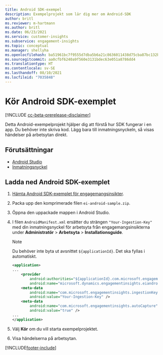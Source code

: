 ```yaml
---
title: Android SDK-exempel
description: Exempelprojekt som lär dig mer om Android-SDK
author: britl
ms.reviewer: m-hartmann
ms.author: britl
ms.date: 06/23/2021
ms.service: customer-insights
ms.subservice: engagement-insights
ms.topic: conceptual
ms.manager: shellyha
ms.openlocfilehash: ba51961bc7f9555d7dba5b6a21c8636011438d75cba87bc132b896841c467a33
ms.sourcegitcommit: aa0cfbf6240a9f560e3131bdec63e051a8786dd4
ms.translationtype: HT
ms.contentlocale: sv-SE
ms.lasthandoff: 08/10/2021
ms.locfileid: "7035848"
---
```

# <a name="run-the-android-sdk-sample"></a>Kör Android SDK-exemplet

[!INCLUDE [cc-beta-prerelease-disclaimer](includes/cc-beta-prerelease-disclaimer.md)]

Detta Android-exempelprojekt hjälper dig att förstå hur SDK fungerar i en app. Du behöver inte skriva kod. Lägg bara till inmatningsnyckeln, så visas händelser på arbetsytan direkt.

## <a name="prerequisites"></a>Förutsättningar

- [Android Studio](https://developer.android.com/studio)
- [Inmatningsnyckel](get-started-android.md)

## <a name="download-the-android-sdk-sample"></a>Ladda ned Android SDK-exemplet

1. [Hämta Android SDK-exemplet för engagemangsinsikter](https://download.pi.dynamics.com/sdk/EI-SDKs/ei-android-sample.zip).
1. Packa upp den komprimerade filen `ei-android-sample.zip`.
1. Öppna den uppackade mappen i Android Studio.
1. I filen `AndroidManifest.xml` ersätter du strängen `"Your-Ingestion-Key"` med din inmatningsnyckel för arbetsyta från engagemangsinsikterna under **Administratör** > **Arbetsyta** > **Installationsguide**. 

   > [!NOTE]
   > Du behöver inte byta ut avsnittet `${applicationId}`. Det ska fyllas i automatiskt.

   ```xml
   <application>
   ...
       <provider
           android:authorities="${applicationId}.com.microsoft.engagementinsights.eiandroidsdk.AnalyticsContentProvider"
           android:name="microsoft.dynamics.engagementinsights.eiandroidsdk.AnalyticsContentProvider" />
       <meta-data
           android:name="com.microsoft.engagementinsights.ingestionKey"
           android:value="Your-Ingestion-Key" />
       <meta-data
           android:name="com.microsoft.engagementinsights.autoCapture"
           android:value="true" />
   ...
   </application>
   ```

1. Välj **Kör** om du vill starta exempelprojektet.
1. Visa händelserna på arbetsytan.


[!INCLUDE[footer-include](../includes/footer-banner.md)]
